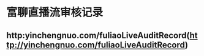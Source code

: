 # 富聊直播流审核记录
## http:yinchengnuo.com/fuliaoLiveAuditRecord(http://yinchengnuo.com/fuliaoLiveAuditRecord)